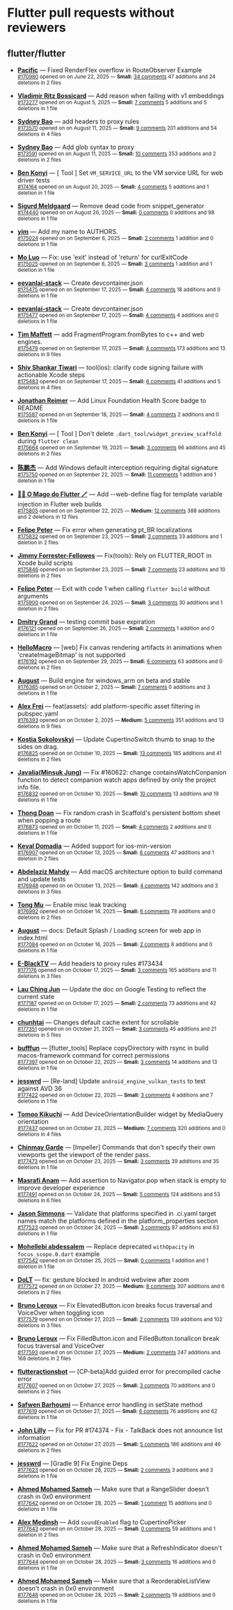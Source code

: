 # Flutter pull requests without reviewers

## flutter/flutter

* **[Pacific](https://github.com/prash4931)** &mdash; Fixed RenderFlex overflow in RouteObserver Example<br />
  <sub>[#170980](https://github.com/flutter/flutter/pull/170980) opened on on June 22, 2025 &mdash; **Small:** [34 comments](https://github.com/flutter/flutter/pull/170980) 47 additions and 24 deletions in 2 files</sub><br />

* **[Vladimir Ritz Bossicard](https://github.com/vbossica)** &mdash; Add reason when failing with v1 embeddings<br />
  <sub>[#173277](https://github.com/flutter/flutter/pull/173277) opened on on August 5, 2025 &mdash; **Small:** [7 comments](https://github.com/flutter/flutter/pull/173277) 5 additions and 5 deletions in 1 file</sub><br />

* **[Sydney Bao](https://github.com/SydneyBao)** &mdash; add headers to proxy rules<br />
  <sub>[#173570](https://github.com/flutter/flutter/pull/173570) opened on on August 11, 2025 &mdash; **Small:** [9 comments](https://github.com/flutter/flutter/pull/173570) 201 additions and 54 deletions in 4 files</sub><br />

* **[Sydney Bao](https://github.com/SydneyBao)** &mdash; Add glob syntax to proxy<br />
  <sub>[#173591](https://github.com/flutter/flutter/pull/173591) opened on on August 11, 2025 &mdash; **Small:** [10 comments](https://github.com/flutter/flutter/pull/173591) 253 additions and 2 deletions in 2 files</sub><br />

* **[Ben Konyi](https://github.com/bkonyi)** &mdash; [ Tool ] Set `VM_SERVICE_URL` to the VM service URL for web driver tests<br />
  <sub>[#174164](https://github.com/flutter/flutter/pull/174164) opened on on August 20, 2025 &mdash; **Small:** [4 comments](https://github.com/flutter/flutter/pull/174164) 5 additions and 1 deletion in 1 file</sub><br />

* **[Sigurd Meldgaard](https://github.com/sigurdm)** &mdash; Remove dead code from snippet_generator<br />
  <sub>[#174440](https://github.com/flutter/flutter/pull/174440) opened on on August 26, 2025 &mdash; **Small:** [0 comments](https://github.com/flutter/flutter/pull/174440) 0 additions and 98 deletions in 1 file</sub><br />

* **[yim](https://github.com/yiiim)** &mdash; Add my name to AUTHORS.<br />
  <sub>[#175024](https://github.com/flutter/flutter/pull/175024) opened on on September 6, 2025 &mdash; **Small:** [2 comments](https://github.com/flutter/flutter/pull/175024) 1 addition and 0 deletions in 1 file</sub><br />

* **[Mo Luo](https://github.com/moluopro)** &mdash; Fix: use 'exit' instead of 'return' for curlExitCode<br />
  <sub>[#175025](https://github.com/flutter/flutter/pull/175025) opened on on September 6, 2025 &mdash; **Small:** [3 comments](https://github.com/flutter/flutter/pull/175025) 1 addition and 1 deletion in 1 file</sub><br />

* **[eevanlai-stack](https://github.com/eevanlai-stack)** &mdash; Create devcontainer.json<br />
  <sub>[#175475](https://github.com/flutter/flutter/pull/175475) opened on on September 17, 2025 &mdash; **Small:** [4 comments](https://github.com/flutter/flutter/pull/175475) 18 additions and 0 deletions in 1 file</sub><br />

* **[eevanlai-stack](https://github.com/eevanlai-stack)** &mdash; Create devcontainer.json<br />
  <sub>[#175477](https://github.com/flutter/flutter/pull/175477) opened on on September 17, 2025 &mdash; **Small:** [4 comments](https://github.com/flutter/flutter/pull/175477) 4 additions and 0 deletions in 1 file</sub><br />

* **[Tim Maffett](https://github.com/timmaffett)** &mdash; add FragmentProgram.fromBytes to c++ and web engines. <br />
  <sub>[#175479](https://github.com/flutter/flutter/pull/175479) opened on on September 17, 2025 &mdash; **Small:** [4 comments](https://github.com/flutter/flutter/pull/175479) 173 additions and 13 deletions in 9 files</sub><br />

* **[Shiv Shankar Tiwari](https://github.com/pythonsst)** &mdash; tool(ios): clarify code signing failure with actionable Xcode steps<br />
  <sub>[#175483](https://github.com/flutter/flutter/pull/175483) opened on on September 17, 2025 &mdash; **Small:** [6 comments](https://github.com/flutter/flutter/pull/175483) 41 additions and 5 deletions in 4 files</sub><br />

* **[Jonathan Reimer](https://github.com/jonathimer)** &mdash; Add Linux Foundation Health Score badge to README<br />
  <sub>[#175587](https://github.com/flutter/flutter/pull/175587) opened on on September 18, 2025 &mdash; **Small:** [4 comments](https://github.com/flutter/flutter/pull/175587) 2 additions and 0 deletions in 1 file</sub><br />

* **[Ben Konyi](https://github.com/bkonyi)** &mdash; [ Tool ] Don't delete `.dart_tool/widget_preview_scaffold` during `flutter clean`<br />
  <sub>[#175664](https://github.com/flutter/flutter/pull/175664) opened on on September 19, 2025 &mdash; **Small:** [3 comments](https://github.com/flutter/flutter/pull/175664) 96 additions and 45 deletions in 2 files</sub><br />

* **[陈鹏杰](https://github.com/idcpj)** &mdash; Add Windows default interception requiring digital signature<br />
  <sub>[#175750](https://github.com/flutter/flutter/pull/175750) opened on on September 22, 2025 &mdash; **Small:** [11 comments](https://github.com/flutter/flutter/pull/175750) 1 addition and 1 deletion in 1 file</sub><br />

* **[🧙‍♂️ O Mago do Flutter 🪄](https://github.com/ulisseshen)** &mdash; Add --web-define flag for template variable injection in Flutter web builds<br />
  <sub>[#175805](https://github.com/flutter/flutter/pull/175805) opened on on September 22, 2025 &mdash; **Medium:** [12 comments](https://github.com/flutter/flutter/pull/175805) 388 additions and 2 deletions in 12 files</sub><br />

* **[Felipe Peter](https://github.com/Mr-Pepe)** &mdash; Fix error when generating pt_BR localizations<br />
  <sub>[#175832](https://github.com/flutter/flutter/pull/175832) opened on on September 23, 2025 &mdash; **Small:** [3 comments](https://github.com/flutter/flutter/pull/175832) 33 additions and 1 deletion in 2 files</sub><br />

* **[Jimmy Forrester-Fellowes](https://github.com/jimmyff)** &mdash; Fix(tools): Rely on FLUTTER_ROOT in Xcode build scripts<br />
  <sub>[#175846](https://github.com/flutter/flutter/pull/175846) opened on on September 23, 2025 &mdash; **Small:** [7 comments](https://github.com/flutter/flutter/pull/175846) 23 additions and 10 deletions in 2 files</sub><br />

* **[Felipe Peter](https://github.com/Mr-Pepe)** &mdash; Exit with code 1 when calling `flutter build` without arguments<br />
  <sub>[#175900](https://github.com/flutter/flutter/pull/175900) opened on on September 24, 2025 &mdash; **Small:** [3 comments](https://github.com/flutter/flutter/pull/175900) 30 additions and 1 deletion in 2 files</sub><br />

* **[Dmitry Grand](https://github.com/ievdokdm)** &mdash; testing commit base expiration<br />
  <sub>[#176121](https://github.com/flutter/flutter/pull/176121) opened on on September 26, 2025 &mdash; **Small:** [2 comments](https://github.com/flutter/flutter/pull/176121) 1 addition and 0 deletions in 1 file</sub><br />

* **[HelloMacro](https://github.com/HelloMacro)** &mdash; [web] Fix canvas rendering artifacts in animations when 'createImageBitmap' is not supported<br />
  <sub>[#176192](https://github.com/flutter/flutter/pull/176192) opened on on September 29, 2025 &mdash; **Small:** [6 comments](https://github.com/flutter/flutter/pull/176192) 63 additions and 0 deletions in 2 files</sub><br />

* **[August](https://github.com/Gustl22)** &mdash; Build engine for windows_arm on beta and stable<br />
  <sub>[#176385](https://github.com/flutter/flutter/pull/176385) opened on on October 2, 2025 &mdash; **Small:** [7 comments](https://github.com/flutter/flutter/pull/176385) 0 additions and 3 deletions in 1 file</sub><br />

* **[Alex Frei](https://github.com/hm21)** &mdash; feat(assets): add platform-specific asset filtering in pubspec.yaml<br />
  <sub>[#176393](https://github.com/flutter/flutter/pull/176393) opened on on October 2, 2025 &mdash; **Medium:** [5 comments](https://github.com/flutter/flutter/pull/176393) 351 additions and 13 deletions in 9 files</sub><br />

* **[Kostia Sokolovskyi](https://github.com/ksokolovskyi)** &mdash; Update CupertinoSwitch thumb to snap to the sides on drag.<br />
  <sub>[#176825](https://github.com/flutter/flutter/pull/176825) opened on on October 10, 2025 &mdash; **Small:** [13 comments](https://github.com/flutter/flutter/pull/176825) 185 additions and 41 deletions in 2 files</sub><br />

* **[Javalia(Minsuk Jung)](https://github.com/garrettjavalia)** &mdash; Fix #160622: change containsWatchConpanion function to detect companion watch apps defined by only the project info file.<br />
  <sub>[#176832](https://github.com/flutter/flutter/pull/176832) opened on on October 10, 2025 &mdash; **Small:** [10 comments](https://github.com/flutter/flutter/pull/176832) 13 additions and 19 deletions in 1 file</sub><br />

* **[Thong Doan](https://github.com/thongdoan)** &mdash; Fix random crash in Scaffold's persistent bottom sheet when popping a route<br />
  <sub>[#176873](https://github.com/flutter/flutter/pull/176873) opened on on October 11, 2025 &mdash; **Small:** [4 comments](https://github.com/flutter/flutter/pull/176873) 2 additions and 0 deletions in 1 file</sub><br />

* **[Keval Domadia](https://github.com/karmicdice)** &mdash; Added support for ios-min-version<br />
  <sub>[#176907](https://github.com/flutter/flutter/pull/176907) opened on on October 13, 2025 &mdash; **Small:** [6 comments](https://github.com/flutter/flutter/pull/176907) 47 additions and 1 deletion in 2 files</sub><br />

* **[Abdelaziz Mahdy](https://github.com/abdelaziz-mahdy)** &mdash; Add macOS architecture option to build command and update tests<br />
  <sub>[#176948](https://github.com/flutter/flutter/pull/176948) opened on on October 13, 2025 &mdash; **Small:** [4 comments](https://github.com/flutter/flutter/pull/176948) 142 additions and 3 deletions in 3 files</sub><br />

* **[Tong Mu](https://github.com/dkwingsmt)** &mdash; Enable misc leak tracking<br />
  <sub>[#176992](https://github.com/flutter/flutter/pull/176992) opened on on October 14, 2025 &mdash; **Small:** [6 comments](https://github.com/flutter/flutter/pull/176992) 78 additions and 0 deletions in 2 files</sub><br />

* **[August](https://github.com/Gustl22)** &mdash; docs: Default Splash / Loading screen for web app in index.html<br />
  <sub>[#177084](https://github.com/flutter/flutter/pull/177084) opened on on October 16, 2025 &mdash; **Small:** [2 comments](https://github.com/flutter/flutter/pull/177084) 8 additions and 0 deletions in 1 file</sub><br />

* **[E-BlackTV](https://github.com/E-BlackTV)** &mdash; Add headers to proxy rules #173434<br />
  <sub>[#177176](https://github.com/flutter/flutter/pull/177176) opened on on October 17, 2025 &mdash; **Small:** [3 comments](https://github.com/flutter/flutter/pull/177176) 165 additions and 11 deletions in 3 files</sub><br />

* **[Lau Ching Jun](https://github.com/chingjun)** &mdash; Update the doc on Google Testing to reflect the current state<br />
  <sub>[#177187](https://github.com/flutter/flutter/pull/177187) opened on on October 17, 2025 &mdash; **Small:** [2 comments](https://github.com/flutter/flutter/pull/177187) 73 additions and 42 deletions in 1 file</sub><br />

* **[chunhtai](https://github.com/chunhtai)** &mdash; Changes default cache extent for scrollable<br />
  <sub>[#177351](https://github.com/flutter/flutter/pull/177351) opened on on October 21, 2025 &mdash; **Small:** [3 comments](https://github.com/flutter/flutter/pull/177351) 45 additions and 21 deletions in 5 files</sub><br />

* **[bufffun](https://github.com/bufffun)** &mdash; [flutter_tools] Replace copyDirectory with rsync in build macos-framework command for correct permissions<br />
  <sub>[#177397](https://github.com/flutter/flutter/pull/177397) opened on on October 22, 2025 &mdash; **Small:** [3 comments](https://github.com/flutter/flutter/pull/177397) 14 additions and 13 deletions in 1 file</sub><br />

* **[jesswrd](https://github.com/jesswrd)** &mdash; [Re-land] Update `android_engine_vulkan_tests` to test against AVD 36         <br />
  <sub>[#177422](https://github.com/flutter/flutter/pull/177422) opened on on October 22, 2025 &mdash; **Small:** [3 comments](https://github.com/flutter/flutter/pull/177422) 4 additions and 7 deletions in 1 file</sub><br />

* **[Tomoo Kikuchi](https://github.com/KikuchiTomo)** &mdash; Add DeviceOrientationBuilder widget by MediaQuery orientation<br />
  <sub>[#177437](https://github.com/flutter/flutter/pull/177437) opened on on October 23, 2025 &mdash; **Medium:** [7 comments](https://github.com/flutter/flutter/pull/177437) 320 additions and 0 deletions in 4 files</sub><br />

* **[Chinmay Garde](https://github.com/chinmaygarde)** &mdash; [Impeller] Commands that don't specify their own viewports get the viewport of the render pass.<br />
  <sub>[#177473](https://github.com/flutter/flutter/pull/177473) opened on on October 23, 2025 &mdash; **Small:** [3 comments](https://github.com/flutter/flutter/pull/177473) 39 additions and 35 deletions in 1 file</sub><br />

* **[Masrafi Anam](https://github.com/Masrafi)** &mdash; Add assertion to Navigator.pop when stack is empty to improve developer experience<br />
  <sub>[#177491](https://github.com/flutter/flutter/pull/177491) opened on on October 24, 2025 &mdash; **Small:** [5 comments](https://github.com/flutter/flutter/pull/177491) 124 additions and 53 deletions in 6 files</sub><br />

* **[Jason Simmons](https://github.com/jason-simmons)** &mdash; Validate that platforms specified in .ci.yaml target names match the platforms defined in the platform_properties section<br />
  <sub>[#177523](https://github.com/flutter/flutter/pull/177523) opened on on October 24, 2025 &mdash; **Small:** [3 comments](https://github.com/flutter/flutter/pull/177523) 87 additions and 63 deletions in 1 file</sub><br />

* **[Mohellebi abdessalem](https://github.com/AbdeMohlbi)** &mdash; Replace deprecated `withOpacity` in `focus_scope.0.dart‎` example <br />
  <sub>[#177542](https://github.com/flutter/flutter/pull/177542) opened on on October 25, 2025 &mdash; **Small:** [0 comments](https://github.com/flutter/flutter/pull/177542) 1 addition and 1 deletion in 1 file</sub><br />

* **[DoLT](https://github.com/letrungdo)** &mdash; fix: gesture blocked in android webview after zoom<br />
  <sub>[#177572](https://github.com/flutter/flutter/pull/177572) opened on on October 27, 2025 &mdash; **Medium:** [8 comments](https://github.com/flutter/flutter/pull/177572) 307 additions and 6 deletions in 2 files</sub><br />

* **[Bruno Leroux](https://github.com/bleroux)** &mdash; Fix ElevatedButton.icon breaks focus traversal and VoiceOver when toggling icon<br />
  <sub>[#177579](https://github.com/flutter/flutter/pull/177579) opened on on October 27, 2025 &mdash; **Small:** [2 comments](https://github.com/flutter/flutter/pull/177579) 139 additions and 102 deletions in 3 files</sub><br />

* **[Bruno Leroux](https://github.com/bleroux)** &mdash; Fix FilledButton.icon and FilledButton.tonalIcon break focus traversal and VoiceOver<br />
  <sub>[#177593](https://github.com/flutter/flutter/pull/177593) opened on on October 27, 2025 &mdash; **Medium:** [2 comments](https://github.com/flutter/flutter/pull/177593) 247 additions and 168 deletions in 2 files</sub><br />

* **[flutteractionsbot](https://github.com/flutteractionsbot)** &mdash; [CP-beta]Add guided error for precompiled cache error<br />
  <sub>[#177607](https://github.com/flutter/flutter/pull/177607) opened on on October 27, 2025 &mdash; **Small:** [3 comments](https://github.com/flutter/flutter/pull/177607) 70 additions and 0 deletions in 2 files</sub><br />

* **[Safwen Barhoumi](https://github.com/safwenbarhoumi)** &mdash; Enhance error handling in setState method<br />
  <sub>[#177619](https://github.com/flutter/flutter/pull/177619) opened on on October 27, 2025 &mdash; **Small:** [6 comments](https://github.com/flutter/flutter/pull/177619) 76 additions and 62 deletions in 1 file</sub><br />

* **[John Lilly](https://github.com/jwlilly)** &mdash; Fix for PR #174374 - Fix - TalkBack does not announce list information<br />
  <sub>[#177622](https://github.com/flutter/flutter/pull/177622) opened on on October 27, 2025 &mdash; **Small:** [5 comments](https://github.com/flutter/flutter/pull/177622) 186 additions and 46 deletions in 2 files</sub><br />

* **[jesswrd](https://github.com/jesswrd)** &mdash; [Gradle 9] Fix Engine Deps<br />
  <sub>[#177623](https://github.com/flutter/flutter/pull/177623) opened on on October 28, 2025 &mdash; **Small:** [2 comments](https://github.com/flutter/flutter/pull/177623) 3 additions and 3 deletions in 1 file</sub><br />

* **[Ahmed Mohamed Sameh](https://github.com/ahmedsameha1)** &mdash; Make sure that a RangeSlider doesn't crash in 0x0 environment<br />
  <sub>[#177642](https://github.com/flutter/flutter/pull/177642) opened on on October 28, 2025 &mdash; **Small:** [1 comment](https://github.com/flutter/flutter/pull/177642) 15 additions and 0 deletions in 1 file</sub><br />

* **[Alex Medinsh](https://github.com/alex-medinsh)** &mdash; Add `soundEnabled` flag to CupertinoPicker<br />
  <sub>[#177643](https://github.com/flutter/flutter/pull/177643) opened on on October 28, 2025 &mdash; **Small:** [0 comments](https://github.com/flutter/flutter/pull/177643) 59 additions and 1 deletion in 2 files</sub><br />

* **[Ahmed Mohamed Sameh](https://github.com/ahmedsameha1)** &mdash; Make sure that a RefreshIndicator doesn't crash in 0x0 environment<br />
  <sub>[#177644](https://github.com/flutter/flutter/pull/177644) opened on on October 28, 2025 &mdash; **Small:** [3 comments](https://github.com/flutter/flutter/pull/177644) 16 additions and 0 deletions in 1 file</sub><br />

* **[Ahmed Mohamed Sameh](https://github.com/ahmedsameha1)** &mdash; Make sure that a ReorderableListView doesn't crash in 0x0 environment<br />
  <sub>[#177646](https://github.com/flutter/flutter/pull/177646) opened on on October 28, 2025 &mdash; **Small:** [2 comments](https://github.com/flutter/flutter/pull/177646) 19 additions and 0 deletions in 1 file</sub><br />

